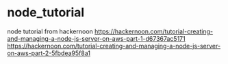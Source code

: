 # node_tutorial
node tutorial
from hackernoon
https://hackernoon.com/tutorial-creating-and-managing-a-node-js-server-on-aws-part-1-d67367ac5171
https://hackernoon.com/tutorial-creating-and-managing-a-node-js-server-on-aws-part-2-5fbdea95f8a1
